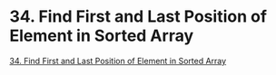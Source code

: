 # 34. Find First and Last Position of Element in Sorted Array

[34. Find First and Last Position of Element in Sorted Array](https://leetcode.com/problems/find-first-and-last-position-of-element-in-sorted-array/description/)